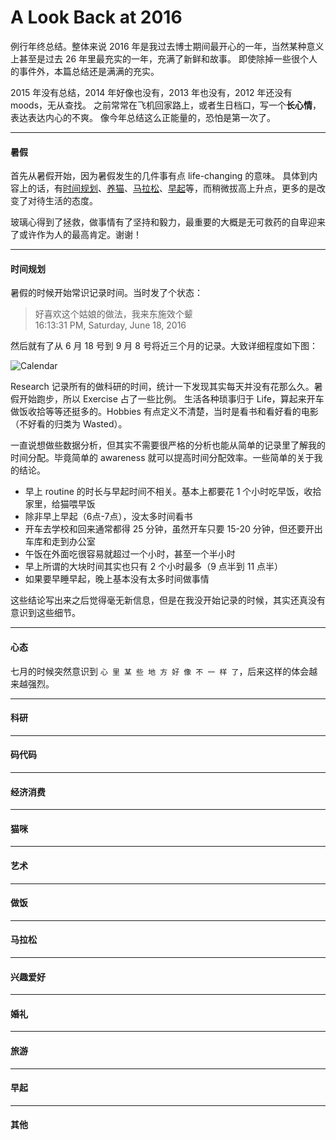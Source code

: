 # A Look Back at 2016

例行年终总结。整体来说 2016 年是我过去博士期间最开心的一年，当然某种意义上甚至是过去 26 年里最充实的一年，充满了新鲜和故事。
即使除掉一些很个人的事件外，本篇总结还是满满的充实。

2015 年没有总结，2014 年好像也没有，2013 年也没有，2012 年还没有 moods，无从查找。
之前常常在飞机回家路上，或者生日档口，写一个**长心情**，表达表达内心的不爽。
像今年总结这么正能量的，恐怕是第一次了。

---
#### 暑假

首先从暑假开始，因为暑假发生的几件事有点 life-changing 的意味。
具体到内容上的话，有[时间规划](#时间规划)、[养猫](#猫咪)、[马拉松](#马拉松)、[早起](#早起)等，而稍微拔高上升点，更多的是改变了对待生活的态度。

玻璃心得到了拯救，做事情有了坚持和毅力，最重要的大概是无可救药的自卑迎来了或许作为人的最高肯定。谢谢！

---
#### 时间规划

暑假的时候开始常识记录时间。当时发了个状态：

> 好喜欢这个姑娘的做法，我来东施效个颦  
> 16:13:31 PM, Saturday, June 18, 2016

然后就有了从 6 月 18 号到 9 月 8 号将近三个月的记录。大致详细程度如下图：

![Calendar](https://cloud.githubusercontent.com/assets/941519/21536716/1f8e8914-cd3b-11e6-82d9-2eba9d3abcb9.png)

Research 记录所有的做科研的时间，统计一下发现其实每天并没有花那么久。暑假开始跑步，所以 Exercise 占了一些比例。
生活各种琐事归于 Life，算起来开车做饭收拾等等还挺多的。Hobbies 有点定义不清楚，当时是看书和看好看的电影（不好看的归类为 Wasted）。

一直说想做些数据分析，但其实不需要很严格的分析也能从简单的记录里了解我的时间分配。毕竟简单的 awareness 就可以提高时间分配效率。一些简单的关于我的结论。

- 早上 routine 的时长与早起时间不相关。基本上都要花 1 个小时吃早饭，收拾家里，给猫喂早饭
- 除非早上早起（6点-7点），没太多时间看书
- 开车去学校和回来通常都得 25 分钟，虽然开车只要 15-20 分钟，但还要开出车库和走到办公室
- 午饭在外面吃很容易就超过一个小时，甚至一个半小时
- 早上所谓的大块时间其实也只有 2 个小时最多（9 点半到 11 点半）
- 如果要早睡早起，晚上基本没有太多时间做事情

这些结论写出来之后觉得毫无新信息，但是在我没开始记录的时候，其实还真没有意识到这些细节。

---
#### 心态

七月的时候突然意识到 `心 里 某 些 地 方 好 像 不 一 样 了`，后来这样的体会越来越强烈。


---
#### 科研

---
#### 码代码

---
#### 经济消费

---
#### 猫咪

---
#### 艺术

---
#### 做饭

---
#### 马拉松

---
#### 兴趣爱好

---
#### 婚礼

---
#### 旅游

---
#### 早起

---
#### 其他
